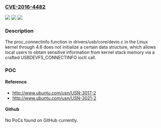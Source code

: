 ### [CVE-2016-4482](https://cve.mitre.org/cgi-bin/cvename.cgi?name=CVE-2016-4482)
![](https://img.shields.io/static/v1?label=Product&message=n%2Fa&color=blue)
![](https://img.shields.io/static/v1?label=Version&message=n%2Fa&color=blue)
![](https://img.shields.io/static/v1?label=Vulnerability&message=n%2Fa&color=brighgreen)

### Description

The proc_connectinfo function in drivers/usb/core/devio.c in the Linux kernel through 4.6 does not initialize a certain data structure, which allows local users to obtain sensitive information from kernel stack memory via a crafted USBDEVFS_CONNECTINFO ioctl call.

### POC

#### Reference
- http://www.ubuntu.com/usn/USN-3017-2
- http://www.ubuntu.com/usn/USN-3021-2

#### Github
No PoCs found on GitHub currently.


